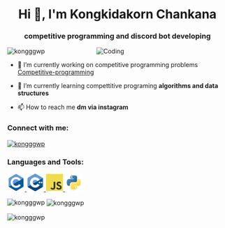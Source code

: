 <h1 align="center">Hi 👋, I'm Kongkidakorn Chankana</h1>
<h3 align="center">competitive programming and discord bot developing</h3>
<img align="right" alt="Coding" width="300" src="https://raw.githubusercontent.com/gist/Chuncheonian/0b458eb00f72d648e65d69ab08ca16b8/raw/91dfc8ec23b03cae760d6635d397aaf879f51c16/shiba.gif">
<p align="left"> <img src="https://komarev.com/ghpvc/?username=kongggwp&label=Profile%20views&color=0e75b6&style=flat" alt="kongggwp" /> </p>

- 🔭 I’m currently working on competitive programming problems [Competitive-programming](https://github.com/kongggwp/Competitive-programming)

- 🌱 I’m currently learning compettitive programing **algorithms and data structures**

- 📫 How to reach me **dm via instagram**

<h3 align="left">Connect with me:</h3>
<p align="left">

<a href="https://instagram.com/kongggwp" target="blank"><img align="center" src="https://raw.githubusercontent.com/rahuldkjain/github-profile-readme-generator/master/src/images/icons/Social/instagram.svg" alt="kongggwp" height="30" width="40" /></a>
</p>

<h3 align="left">Languages and Tools:</h3>
<p align="left"> <a href="https://www.cprogramming.com/" target="_blank" rel="noreferrer"> <img src="https://raw.githubusercontent.com/devicons/devicon/master/icons/c/c-original.svg" alt="c" width="40" height="40"/> </a> <a href="https://www.w3schools.com/cpp/" target="_blank" rel="noreferrer"> <img src="https://raw.githubusercontent.com/devicons/devicon/master/icons/cplusplus/cplusplus-original.svg" alt="cplusplus" width="40" height="40"/> </a> <a href="https://developer.mozilla.org/en-US/docs/Web/JavaScript" target="_blank" rel="noreferrer"> <img src="https://raw.githubusercontent.com/devicons/devicon/master/icons/javascript/javascript-original.svg" alt="javascript" width="40" height="40"/> </a> <a href="https://www.python.org" target="_blank" rel="noreferrer"> <img src="https://raw.githubusercontent.com/devicons/devicon/master/icons/python/python-original.svg" alt="python" width="40" height="40"/> </a> </p>

<p><img align="left" src="https://github-readme-stats.vercel.app/api/top-langs?username=kongggwp&show_icons=true&locale=en&layout=compact" alt="kongggwp" /></p>

<p>&nbsp;<img align="center" src="https://github-readme-stats.vercel.app/api?username=kongggwp&show_icons=true&locale=en" alt="kongggwp" /></p>

<p><img align="center" src="https://github-readme-streak-stats.herokuapp.com/?user=kongggwp&" alt="kongggwp" /></p>
